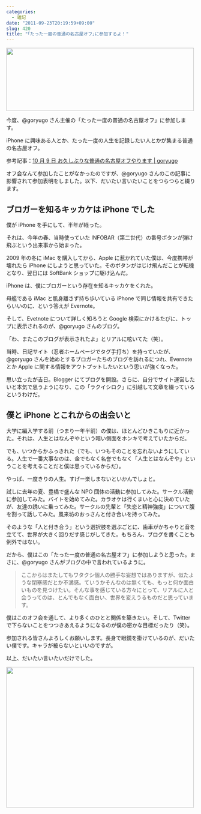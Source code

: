 ```yaml
---
categories:
  - 雑記
date: "2011-09-23T20:19:59+09:00"
slug: 420
title: "｢たった一度の普通の名古屋オフ｣に参加するよ！"
---
```


<img alt="" src="/images/2011/09/0420_1.jpg" width="500" height="168">

今度、@goryugo さん主催の「たった一度の普通の名古屋オフ」に参加します。

iPhone に興味ある人とか、たった一度の人生を記録したい人とかが集まる普通の名古屋オフ。

参考記事：[10 月 9 日 お久しぶりな普通の名古屋オフやります | goryugo](http://goryugo.com/20110913/tattaicidononagoyaoff/)

オフ会なんて参加したことがなかったのですが、@goryugo さんのこの記事に影響されて参加表明をしました。以下、だいたい言いたいことをつらつらと綴ります。

## ブロガーを知るキッカケは iPhone でした

僕が iPhone を手にして、半年が経った。

それは、今年の春、当時使っていた INFOBAR（第二世代）の番号ボタンが弾け飛ぶという出来事から始まった。

2009 年の冬に iMac を購入してから、Apple に惹かれていた僕は、今度携帯が壊れたら iPhone にしようと思っていた。そのボタンがはじけ飛んだことが転機となり、翌日には SoftBank ショップに駆け込んだ。

iPhone は、僕にブロガーという存在を知るキッカケをくれた。

母艦である iMac と肌身離さず持ち歩いている iPhone で同じ情報を共有できたらいいのに、という答えが Evernote。

そして、Evetnote について詳しく知ろうと Google 検索にかけるたびに、トップに表示されるのが、@goryugo さんのブログ。

「わ、またこのブログが表示されたよ」とリアルに呟いてた（笑）。

当時、日記サイト（忍者ホームページでタグ手打ち）を持っていたが、@goryugo さんを始めとするブロガーたちのブログを訪れるにつれ、Evernote とか Apple に関する情報をアウトプットしたいという思いが強くなった。

思い立ったが吉日。Blogger にてブログを開設。さらに、自分でサイト運営したいと本気で思うようになり、この「ラクイシロク」に引越して文章を綴っているというわけだ。

## 僕と iPhone とこれからの出会いと

大学に編入学する前（つまり一年半前）の僕は、ほとんどひきこもりに近かった。それは、人生とはなんぞやという暗い側面をホンキで考えていたからだ。

でも、いつからかふっきれた（でも、いつもそのことを忘れないようにしている。人生で一番大事なのは、金でもなく名誉でもなく「人生とはなんぞや」ということを考えることだと僕は思っているからだ）。

やっぱ、一度きりの人生。すげー楽しまないといかんでしょと。

試しに去年の夏、豊橋で盛んな NPO 団体の活動に参加してみた。サークル活動に参加してみた。バイトを始めてみた。カラオケは行くまいと心に決めていたが、友達の誘いに乗ってみた。サークルの先輩と「失恋と精神強度」について腹を割って話してみた。風来坊のおっさんと付き合いを持ってみた。

そのような「人と付き合う」という選択肢を選ぶごとに、歯車がかちゃりと音を立てて、世界が大きく回りだす感じがしてきた。もちろん、ブログを書くことも例外ではない。

だから、僕はこの「たった一度の普通の名古屋オフ」に参加しようと思った。まさに、@goryugo さんがブログの中で言われているように。

> ここからはまたしてもワタクシ個人の勝手な妄想ではありますが、似たような閉塞感だとか不満感。ていうかそんなのは無くても、もっと何か面白いものを見つけたい。そんな事を感じている方々にとって、リアルに人と会うってのは、とんでもなく面白い、世界を変えうるものだと思っています。

僕はこのオフ会を通して、より多くのひとと関係を築きたい。そして、Twitter で下らないことをつつきあえるようになるのが僕の密かな目標だったり（笑）。

参加される皆さんよろしくお願いします。長身で眼鏡を掛けているのが、だいたい僕です。キャラが被らないといいのですが。

以上、だいたい言いたいだけでした。

<img alt="" src="/images/2011/09/0420_2.jpg" width="500" height="375">

